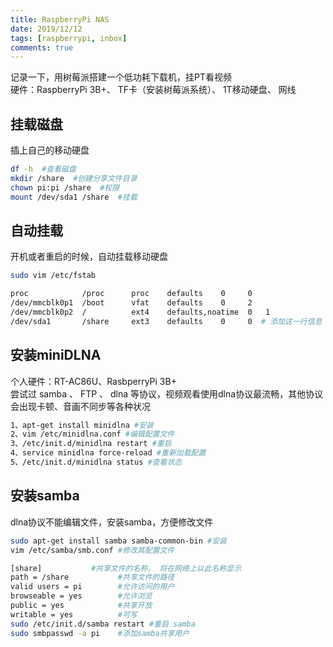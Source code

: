 ```yaml
---
title: RaspberryPi NAS
date: 2019/12/12
tags: [raspberrypi, inbox]
comments: true
---
```


记录一下，用树莓派搭建一个低功耗下载机，挂PT看视频  
硬件：RaspberryPi 3B+、 TF卡（安装树莓派系统）、 1T移动硬盘、 网线
<!--more-->

## 挂载磁盘

插上自己的移动硬盘

```bash
df -h  #查看磁盘
mkdir /share  #创建分享文件目录
chown pi:pi /share  #权限
mount /dev/sda1 /share  #挂载
```

## 自动挂载

开机或者重启的时候，自动挂载移动硬盘  

```bash
sudo vim /etc/fstab

proc            /proc      proc    defaults    0     0
/dev/mmcblk0p1  /boot      vfat    defaults    0     2
/dev/mmcblk0p2  /          ext4    defaults,noatime  0   1
/dev/sda1       /share     ext3    defaults    0     0  # 添加这一行信息
```

## 安装miniDLNA

个人硬件：RT-AC86U、RasbperryPi 3B+  
尝试过 samba 、 FTP 、 dlna 等协议，视频观看使用dlna协议最流畅，其他协议会出现卡顿、音画不同步等各种状况  

```bash
1、apt-get install minidlna #安装
2、vim /etc/minidlna.conf #编辑配置文件
3、/etc/init.d/minidlna restart #重启
4、service minidlna force-reload #重新加载配置
5、/etc/init.d/minidlna status #查看状态
```

## 安装samba

dlna协议不能编辑文件，安装samba，方便修改文件

```bash
sudo apt-get install samba samba-common-bin #安装
vim /etc/samba/smb.conf #修改其配置文件

[share]           #共享文件的名称， 将在网络上以此名称显示
path = /share           #共享文件的路径
valid users = pi        #允许访问的用户
browseable = yes        #允许浏览
public = yes            #共享开放
writable = yes          #可写
sudo /etc/init.d/samba restart #重启 samba
sudo smbpasswd -a pi    #添加samba共享用户
```
